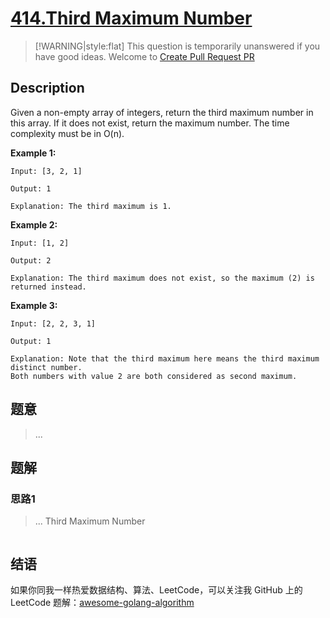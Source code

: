 # [414.Third Maximum Number][title]

> [!WARNING|style:flat]
> This question is temporarily unanswered if you have good ideas. Welcome to [Create Pull Request PR](https://github.com/Golang-Solutions/awesome-golang-algorithm)

## Description

Given a non-empty array of integers, return the third maximum number in this array. If it does not exist, return the maximum number. The time complexity must be in O(n).

**Example 1:**

```
Input: [3, 2, 1]

Output: 1

Explanation: The third maximum is 1.
```

**Example 2:**

```
Input: [1, 2]

Output: 2

Explanation: The third maximum does not exist, so the maximum (2) is returned instead.
```

**Example 3:**

```
Input: [2, 2, 3, 1]

Output: 1

Explanation: Note that the third maximum here means the third maximum distinct number.
Both numbers with value 2 are both considered as second maximum.
```

## 题意
> ...

## 题解

### 思路1
> ...
Third Maximum Number
```go
```


## 结语

如果你同我一样热爱数据结构、算法、LeetCode，可以关注我 GitHub 上的 LeetCode 题解：[awesome-golang-algorithm][me]

[title]: https://leetcode.com/problems/third-maximum-number/
[me]: https://github.com/Golang-Solutions/awesome-golang-algorithm
